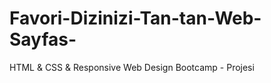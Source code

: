 # Favori-Dizinizi-Tan-tan-Web-Sayfas-
HTML &amp; CSS &amp; Responsive Web Design Bootcamp - Projesi 
